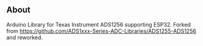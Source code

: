 ## About

Arduino Library for Texas Instrument ADS1256 supporting ESP32. Forked from https://github.com/ADS1xxx-Series-ADC-Libraries/ADS1255-ADS1256 and reworked.
